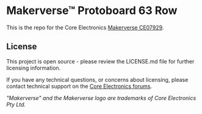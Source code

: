 # Makerverse™ Protoboard 63 Row

This is the repo for the Core Electronics [Makerverse CE07929](https://core-electronics.com.au/catalog/product/view/sku/CE07929).

## License
This project is open source - please review the LICENSE.md file for further licensing information.

If you have any technical questions, or concerns about licensing, please contact technical support on the [Core Electronics forums](https://forum.core-electronics.com.au/).

*\"Makerverse\" and the Makerverse logo are trademarks of Core Electronics Pty Ltd.*